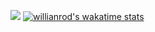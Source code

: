 ![](https://github-readme-stats.vercel.app/api?username=vince-ai&show_icons=true)
[![willianrod's wakatime stats](https://github-readme-stats.vercel.app/api/wakatime?username=vinceai)](https://github.com/anuraghazra/github-readme-stats)
